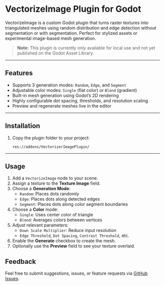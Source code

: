 # VectorizeImage Plugin for Godot

VectorizeImage is a custom Godot plugin that turns raster textures into triangulated meshes using random distribution and edge detection without segmentation or with segmentation. Perfect for stylized assets or experimental image-based mesh generation.

> **Note:** This plugin is currently only available for local use and not yet published on the Godot Asset Library.

---

## Features

- Supports 3 generation modes: `Random`, `Edge`, and `Segment`
- Adjustable color modes: `Single` (flat color) or `Blend` (gradient)
- Built-in mesh generation using Godot’s 2D rendering
- Highly configurable dot spacing, thresholds, and resolution scaling
- Preview and regenerate meshes live in the editor

---

## Installation

1. Copy the plugin folder to your project:
   ```
   res://addons/VectorizerImagePlugin/
   ```

---

## Usage

1. Add a `VectorizeImage` node to your scene.
2. Assign a texture to the **Texture Image** field.
3. Choose a **Generation Mode**:
   - `Random`: Places dots randomly
   - `Edge`: Places dots along detected edges
   - `Segment`: Places dots along color segment boundaries
4. Choose a **Color** mode:
   - `Single`: Uses center color of triangle
   - `Blend`: Averages colors between vertices
5. Adjust relevant parameters:
   - `Down Scale Multiplier`: Reduce input resolution
   - `Edge Threshold`, `Dot Spacing`, `Contrast Threshold`, etc.
6. Enable the **Generate** checkbox to create the mesh.
7. Optionally use the **Preview** field to see your texture overlaid.

## Feedback

Feel free to submit suggestions, issues, or feature requests via [GitHub Issues](https://github.com/your-repo/issues).

